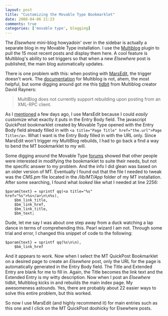 ```yaml
---
layout: post  
title: "Customizing the Movable Type Bookmarklet"  
date: 2008-04-06 21:23  
comments: true  
categories: ['movable type', blogging]
---
```


The _Elsewhere_ mini-blog howyadoin' over in the sidebar is actually a separate blog in my Movable Type installation. I use the [Multiblog][1] plugin to pull the 15 most recent posts and display them here. A cool feature is Multiblog's ability to set triggers so that when a new _Elsewhere_ post is published, the main blog automatically updates. 

There is one problem with this: when posting with [MarsEdit][2], the trigger doesn't work. The [documentation][3] for Multiblog is not, ahem, the most helpful, but some digging around got me this [tidbit][4] from Multiblog creator David Rayners: 

>MultiBlog does not currently support rebuilding upon posting from an XML-RPC client. 

As I [mentioned][5] a few days ago, I use MarsEdit because I could _easily_ customize what exactly it puts in the Entry Body field. The javascript QuickPost bookmarklet created by Movable Type opened with the Entry Body field already filled in with `<a title="Page Title" href="the.url">Page Title</a>`. What I want is the Entry Body filled in with the URL only. Since MarsEdit won't trigger my MultiBlog rebuilds, I had to go back a find a way to bend the MT bookmarklet to my will. 

Some digging around the Movable Type [forums][6] showed that other people were interested in modifying the bookmarklet to suite their needs, but not the specific answer to my problem. And the info I did glean was based on an older version of MT. Eventually I found out that the file I needed to tweak was the _CMS.pm_ file located in the _/lib/MT/App_ folder of my MT installation. After some searching, I found what _looked_ like what I needed at line 2256: 

	$param{text} = sprintf qq(<a title="%s" 
	href="%s">%s</a>\n\n%s),
    	$bm_link_title,
    	$bm_link_href,
    	$bm_link_title,
    	$bm_text;

Dude, let me say I was about one step away from a duck watching a lap dance in terms of comprehending this. Pearl wizard I am not. Through some trial and error, I changed this snippet of code to the following:

	$param{text} = sprintf qq(%s\n\n),
        $bm_link_href

And it appears to work. Now when I select the MT QuickPost Bookmarklet on a desired page to create an _Elsewhere_ post, only the URL for the page is automatically generated in the Entry Body field. The Title and Extended Entry are blank for me to fill in. Again, the Title becomes the link text and the Extended Entry is my witty description. Now when I post an _Elsewhere_ tidbit, Multiblog kicks in and rebuilds the main index page. My awesomeness astounds. Yes, there are probably about 22 easier ways to solve this entire problem, but this worked.

So now I use MarsEdit (and highly recommend it) for main entries such as this one and I click on the MT QuickPost doohicky for Elsewhere posts.

   [1]: http://apperceptive.com/plugins/multiblog/
   [2]: http://www.red-sweater.com/marsedit/
   [3]: http://www.apperceptive.com/plugins/multiblog/documentation.html
   [4]: http://apperceptive.com/plugins/forums/comments.php?DiscussionID=11&page=1#Item_0
   [5]: http://www.nealsheeran.com/archives/2008/03/tinkering_under.html
   [6]: http://forums.sixapart.com/
